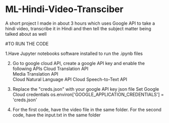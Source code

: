 # ML-Hindi-Video-Transciber
A short project I made in about 3 hours which uses Google API to take a hindi video, transcribe it in Hindi and then tell the subject matter being talked about as well

#TO RUN THE CODE

1.Have Jupyter notebooks software installed to run the .ipynb files

2. Go to google cloud API, create a google API key and enable the following APIs
Cloud Translation API	
Media Translation API	
Cloud Natural Language API
Cloud Speech-to-Text API

3. Replace the "creds.json" with your google API key json file
  Set Google Cloud credentials
os.environ['GOOGLE_APPLICATION_CREDENTIALS'] = 'creds.json'

4. For the first code, have the video file in the same folder.
    For the second code, have the input.txt in the same folder
